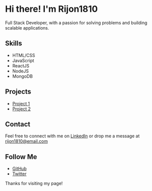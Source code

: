 # Hi there! I'm Rijon1810

Full Stack Developer, with a passion for solving problems and building scalable applications.

## Skills
- HTML/CSS
- JavaScript
- ReactJS
- NodeJS
- MongoDB

## Projects
- [Project 1](https://github.com/Rijon1810/project-1)
- [Project 2](https://github.com/Rijon1810/project-2)

## Contact
Feel free to connect with me on [LinkedIn](https://www.linkedin.com/in/rijon1810/) or drop me a message at [rijon1810@email.com](mailto:rijon1810@email.com)

## Follow Me
- [GitHub](https://github.com/Rijon1810)
- [Twitter](https://twitter.com/rijon1810)

Thanks for visiting my page!
